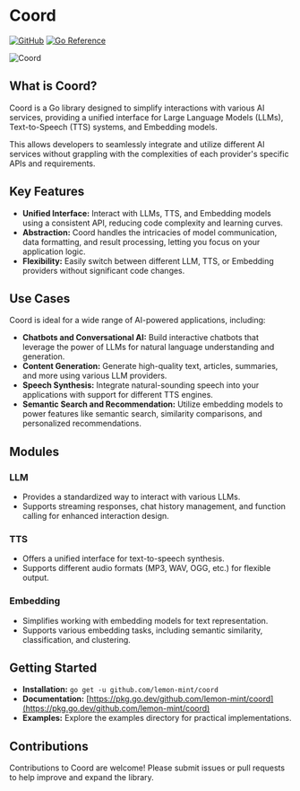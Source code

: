 # Coord

[![GitHub](https://img.shields.io/github/license/lemon-mint/coord?style=for-the-badge)](https://github.com/lemon-mint/coord/blob/main/LICENSE)
[![Go Reference](https://img.shields.io/badge/go-reference-%23007d9c?style=for-the-badge&logo=go)](https://pkg.go.dev/github.com/lemon-mint/coord)

![Coord](https://github.com/lemon-mint/coord/assets/55233766/39050fd3-49d6-4c0c-aa56-487299658871)

## What is Coord?

Coord is a Go library designed to simplify interactions with various AI services, providing a unified interface for Large Language Models (LLMs), Text-to-Speech (TTS) systems, and Embedding models.

This allows developers to seamlessly integrate and utilize different AI services without grappling with the complexities of each provider's specific APIs and requirements.

## Key Features

- **Unified Interface:**  Interact with LLMs, TTS, and Embedding models using a consistent API, reducing code complexity and learning curves.
- **Abstraction:**  Coord handles the intricacies of model communication, data formatting, and result processing, letting you focus on your application logic.
- **Flexibility:**  Easily switch between different LLM, TTS, or Embedding providers without significant code changes.

## Use Cases

Coord is ideal for a wide range of AI-powered applications, including:

- **Chatbots and Conversational AI:** Build interactive chatbots that leverage the power of LLMs for natural language understanding and generation.
- **Content Generation:** Generate high-quality text, articles, summaries, and more using various LLM providers.
- **Speech Synthesis:**  Integrate natural-sounding speech into your applications with support for different TTS engines.
- **Semantic Search and Recommendation:**  Utilize embedding models to power features like semantic search, similarity comparisons, and personalized recommendations.

## Modules

### LLM

- Provides a standardized way to interact with various LLMs.
- Supports streaming responses, chat history management, and function calling for enhanced interaction design.

### TTS

- Offers a unified interface for text-to-speech synthesis.
- Supports different audio formats (MP3, WAV, OGG, etc.) for flexible output.

### Embedding

- Simplifies working with embedding models for text representation.
- Supports various embedding tasks, including semantic similarity, classification, and clustering.

## Getting Started

- **Installation:** `go get -u github.com/lemon-mint/coord`
- **Documentation:** [https://pkg.go.dev/github.com/lemon-mint/coord](https://pkg.go.dev/github.com/lemon-mint/coord)
- **Examples:** Explore the examples directory for practical implementations.

## Contributions

Contributions to Coord are welcome!  Please submit issues or pull requests to help improve and expand the library.
